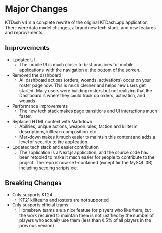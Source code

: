 # Major Changes

KTDash v4 is a complete rewrite of the original KTDash.app application. There were data model changes, a brand new tech stack, and new features and improvements.

## Improvements

- Updated UI
  - The mobile UI is much closer to best practices for mobile applications, with the navigation at the bottom of the screen.
- Removed the dashboard
  - All dashboard actions (orders, wounds, activations) occur on your roster page now. This is much cleaner and helps new users get started. Many users were building rosters but not realizing that the Dashboard is where they could track op orders, activation, and wounds.
- Performance improvements
  - The new tech stack makes page transitions and UI interactions much faster.
- Replaced HTML content with Markdown
  - Abilities, unique actions, weapon rules, faction and killteam descriptions, killteam composition, etc.
  - Markdown makes it much easier to maintain this content and adds a level of security to the application.
- Updated tech stack and easier contribution
  - The application is a Next.js application, and the source code has been retooled to make it much easier for people to contribute to the project. The repo is now self-contained (except for the MySQL DB) including seeding scripts etc.

## Breaking Changes

- Only supports KT24
  - KT21 killteams and rosters are not supported
- Only supports official teams
  - Homebrew teams are a nice feature for players who like them, but the work required to maintain them is not justified by the number of players who actually use them (less than 0.5% of all players in the previous version)
